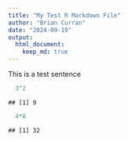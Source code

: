 ```yaml
---
title: "My Test R Markdown File"
author: "Brian Curran"
date: "2024-09-19"
output: 
  html_document: 
    keep_md: true
---
```




This is a test sentence


``` r
  3^2
```

```
## [1] 9
```

``` r
  4*8
```

```
## [1] 32
```

